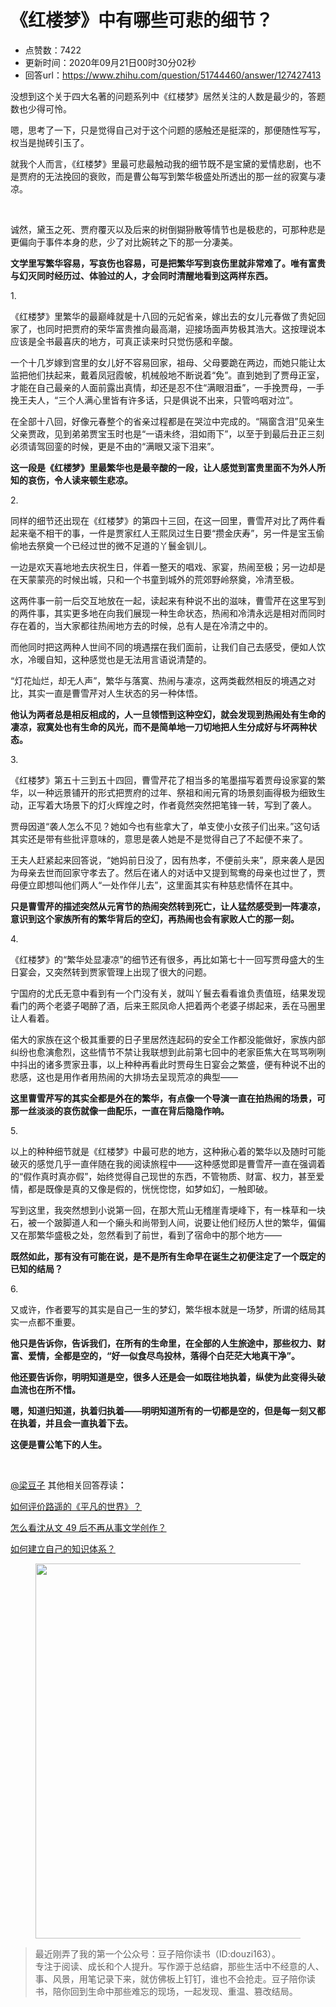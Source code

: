 # 《红楼梦》中有哪些可悲的细节？
- 点赞数：7422
- 更新时间：2020年09月21日00时30分02秒
- 回答url：https://www.zhihu.com/question/51744460/answer/127427413
<body>
 <p data-pid="Rhser0fk">没想到这个关于四大名著的问题系列中《红楼梦》居然关注的人数是最少的，答题数也少得可怜。</p>
 <p data-pid="X-EBWMw4">嗯，思考了一下，只是觉得自己对于这个问题的感触还是挺深的，那便随性写写，权当是抛砖引玉了。</p>
 <p data-pid="JCvFnale">就我个人而言，《红楼梦》里最可悲最触动我的细节既不是宝黛的爱情悲剧，也不是贾府的无法挽回的衰败，而是曹公每写到繁华极盛处所透出的那一丝的寂寞与凄凉。</p>
 <p class="ztext-empty-paragraph"><br></p>
 <p data-pid="UbezRUhe">诚然，黛玉之死、贾府覆灭以及后来的树倒猢狲散等情节也是极悲的，可那种悲是更偏向于事件本身的悲，少了对比婉转之下的那一分凄美。</p>
 <p data-pid="cvOO6_Fy"><b>文学里写繁华容易，写哀伤也容易，可是把繁华写到哀伤里就非常难了。唯有富贵与幻灭同时经历过、体验过的人，才会同时清醒地看到这两样东西。</b></p>
 <p data-pid="eDkig8M6">1.</p>
 <p data-pid="WbzySrqE">《红楼梦》里繁华的最巅峰就是十八回的元妃省亲，嫁出去的女儿元春做了贵妃回家了，也同时把贾府的荣华富贵推向最高潮，迎接场面声势极其浩大。这按理说本应该是全书最喜庆的地方，可真正读来时只觉伤感和辛酸。</p>
 <p data-pid="ZZtUe4UZ">一个十几岁嫁到宫里的女儿好不容易回家，祖母、父母要跪在两边，而她只能让太监把他们扶起来，戴着凤冠霞帔，机械般地不断说着“免”。直到她到了贾母正室，才能在自己最亲的人面前露出真情，却还是忍不住“满眼泪垂”，一手挽贾母，一手挽王夫人，“三个人满心里皆有许多话，只是俱说不出来，只管呜咽对泣”。</p>
 <p data-pid="0gvJfAuV">在全部十八回，好像元春整个的省亲过程都是在哭泣中完成的。“隔窗含泪”见亲生父亲贾政，见到弟弟贾宝玉时也是“一语未终，泪如雨下”，以至于到最后丑正三刻必须请驾回銮的时候，更是不由的“满眼又滚下泪来”。</p>
 <p data-pid="crtiYxmQ"><b>这一段是《红楼梦》里最繁华也是最辛酸的一段，让人感觉到富贵里面不为外人所知的哀伤，令人读来顿生悲凉。</b></p>
 <p data-pid="we_hFspZ">2.</p>
 <p data-pid="cFlDfEpI">同样的细节还出现在《红楼梦》的第四十三回，在这一回里，曹雪芹对比了两件看起来毫不相干的事，一件是贾家红人王熙凤过生日要“攒金庆寿”，另一件是宝玉偷偷地去祭奠一个已经过世的微不足道的丫鬟金钏儿。</p>
 <p data-pid="UBdkObQG">一边是欢天喜地地去庆祝生日，伴着一整天的唱戏、家宴，热闹至极；另一边却是在天蒙蒙亮的时候出城，只和一个书童到城外的荒郊野岭祭奠，冷清至极。</p>
 <p data-pid="rshqgAto">这两件事一前一后交互地放在一起，读起来有种说不出的滋味，曹雪芹在这里写到的两件事，其实更多地在向我们展现一种生命状态，热闹和冷清永远是相对而同时存在着的，当大家都往热闹地方去的时候，总有人是在冷清之中的。</p>
 <p data-pid="RYfJM4uN">而他同时把这两种人世间不同的境遇摆在我们面前，让我们自己去感受，便如人饮水，冷暖自知，这种感觉也是无法用言语说清楚的。</p>
 <p data-pid="-ntT1vgq">“灯花灿烂，却无人声”，繁华与落寞、热闹与凄凉，这两类截然相反的境遇之对比，其实一直是曹雪芹对人生状态的另一种体悟。</p>
 <p data-pid="_4CgqyQU"><b>他认为两者总是相反相成的，人一旦领悟到这种空幻，就会发现到热闹处有生命的凄凉，寂寞处也有生命的风光，而不是简单地一刀切地把人生分成好与坏两种状态。</b></p>
 <p data-pid="j6Naize4">3.</p>
 <p data-pid="lpbrVuUr">《红楼梦》第五十三到五十四回，曹雪芹花了相当多的笔墨描写着贾母设家宴的繁华，以一种远景铺开的形式把贾府的过年、祭祖和闹元宵的场景刻画得极为细致生动，正写着大场景下的灯火辉煌之时，作者竟然突然把笔锋一转，写到了袭人。</p>
 <p data-pid="BEYvERPM">贾母因道“袭人怎么不见？她如今也有些拿大了，单支使小女孩子们出来。”这句话其实还是带有些批评意味的，意思是袭人她是不是觉得自己了不起便不来了。</p>
 <p data-pid="LZbszui6">王夫人赶紧起来回答说，“她妈前日没了，因有热孝，不便前头来”，原来袭人是因为母亲去世而回家守孝去了。然后在诸人的对话中又提到鸳鸯的母亲也过世了，贾母便立即想叫他们两人“一处作伴儿去”，这里面其实有种慈悲情怀在其中。</p>
 <p data-pid="1WiPFroD"><b>只是曹雪芹的描述突然从元宵节的热闹突然转到死亡，让人猛然感受到一阵凄凉，意识到这个家族所有的繁华背后的空幻，再热闹也会有家败人亡的那一刻。</b></p>
 <p data-pid="FJVYajS9">4.</p>
 <p data-pid="mImRXp3-">《红楼梦》的“繁华处显凄凉”的细节还有很多，再比如第七十一回写贾母盛大的生日宴会，又突然转到贾家管理上出现了很大的问题。</p>
 <p data-pid="qORTsN_e">宁国府的尤氏无意中看到有一个门没有关，就叫丫鬟去看看谁负责值班，结果发现看门的两个老婆子喝醉了酒，后来王熙凤命人把着两个老婆子绑起来，丢在马圈里让人看着。</p>
 <p data-pid="z2ffV4PA">偌大的家族在这个极其重要的日子里居然连起码的安全工作都没能做好，家族内部纠纷也愈演愈烈，这些情节不禁让我联想到此前第七回中的老家臣焦大在骂骂咧咧中抖出的诸多贾家丑事，以上种种再看此时贾母生日宴会之繁盛，便有种说不出的悲感，这也是用作者用热闹的大排场去呈现荒凉的典型——</p>
 <p data-pid="OmbNMUx6"><b>这里曹雪芹写的其实全都是外在的繁华，有点像一个导演一直在拍热闹的场景，可那一丝淡淡的哀伤就像一曲配乐，一直在背后隐隐作响。</b></p>
 <p data-pid="KtF5R7wu">5.</p>
 <p data-pid="wHHUwWBn">以上的种种细节就是《红楼梦》中最可悲的地方，这种揪心着的繁华以及随时可能破灭的感觉几乎一直伴随在我的阅读旅程中——这种感觉即是曹雪芹一直在强调着的“假作真时真亦假”，始终觉得自己现世的东西，不管物质、财富、权力，甚至爱情，都是既像是真的又像是假的，恍恍惚惚，如梦如幻，一触即破。</p>
 <p data-pid="Sj9T48i_">写到这里，我突然想到小说第一回，在那大荒山无稽崖青埂峰下，有一株草和一块石，被一个跛脚道人和一个癞头和尚带到人间，说要让他们经历人世的繁华，偏偏又在那繁华盛极之处，忽然看到了前世，看到了宿命中的那个地方——</p>
 <p data-pid="Udx0_C4U"><b>既然如此，那有没有可能在说，是不是所有生命早在诞生之初便注定了一个既定的已知的结局？</b></p>
 <p data-pid="f_RjoPL_">6.</p>
 <p data-pid="yjGlQPKM">又或许，作者要写的其实是自己一生的梦幻，繁华根本就是一场梦，所谓的结局其实一点都不重要。</p>
 <p data-pid="hoP2BEF2"><b>他只是告诉你，告诉我们，在所有的生命里，在全部的人生旅途中，那些权力、财富、爱情，全都是空的，“好一似食尽鸟投林，落得个白茫茫大地真干净”。</b></p>
 <p data-pid="6mn7AFBZ"><b>他还要告诉你，明明知道是空，很多人还是会一如既往地执着，纵使为此变得头破血流也在所不惜。</b></p>
 <p data-pid="hrIVHc6I"><b>嗯，知道归知道，执着归执着——明明知道所有的一切都是空的，但是每一刻又都在执着，并且会一直执着下去。</b></p>
 <p data-pid="pYJAIfFf"><b>这便是曹公笔下的人生。</b></p>
 <p class="ztext-empty-paragraph"><br></p>
 <p data-pid="4VEELFFW"><a class="member_mention" href="https://www.zhihu.com/people/4f31abd72155b8fa81ba8b0d4b89308b" data-hash="4f31abd72155b8fa81ba8b0d4b89308b" data-hovercard="p$b$4f31abd72155b8fa81ba8b0d4b89308b">@梁豆子</a> 其他相关回答荐读<b>：</b></p>
 <p data-pid="7WWtoWAn"><a href="https://www.zhihu.com/question/21228895/answer/651195045" class="internal">如何评价路遥的《平凡的世界》？</a></p>
 <p data-pid="cywXMAY1"><a href="https://www.zhihu.com/question/24585452/answer/91135311" class="internal">怎么看沈从文 49 后不再从事文学创作？</a></p>
 <p data-pid="MvDZRQRK"><a href="https://www.zhihu.com/question/19591121/answer/171332950" class="internal">如何建立自己的知识体系？</a></p>
 <figure data-size="normal">
  <img src="https://pica.zhimg.com/50/v2-dad1fc1daa1e28c3c01e2c305732d0d6_720w.jpg?source=1940ef5c" data-caption="" data-size="normal" data-rawwidth="600" data-rawheight="77" data-original-token="v2-dad1fc1daa1e28c3c01e2c305732d0d6" class="origin_image zh-lightbox-thumb" width="600" data-original="https://picx.zhimg.com/v2-dad1fc1daa1e28c3c01e2c305732d0d6_r.jpg?source=1940ef5c">
 </figure>
 <blockquote data-pid="gHcMXx4f">
  最近刚弄了我的第一个公众号：豆子陪你读书（ID:douzi163）。
  <br>
  专注于阅读、成长和个人提升。写作源于总结癖，那些生活中不经意的人、事、风景，用笔记录下来，就仿佛板上钉钉，谁也不会抢走。豆子陪你读书，陪你回到生命中那些难忘的现场，一起发现、重温、篡改结局。
 </blockquote>
</body>